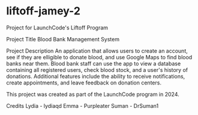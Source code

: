 # liftoff-jamey-2
Project for LaunchCode's Liftoff Program 

Project Title
Blood Bank Management System

Project Description
An application that allows users to create an account, see if they are elligible to donate blood, and use Google Maps to find blood banks near them. Blood bank staff can use the app to view a database containing all registered users, check blood stock, and a user's history of donations. Additional features include the ability to receive notifications, create appointments, and leave feedback on donation centers. 

This project was created as part of the LaunchCode program in 2024. 

Credits
Lydia - lydiaqd
Emma - Purpleater
Suman - DrSuman1

